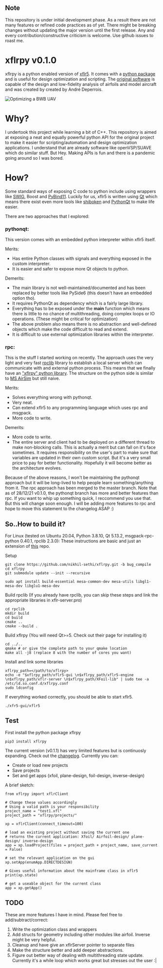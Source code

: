 ## Note
This repository is under initial development phase. As a result there are not many features or refined code practices as of yet. There might be breaking changes without updating the major version until the first release. Any and every contribution/constructive criticism is welcome. Use github issues to roast me.

# xflrpy v0.1.0
xflrpy is a python enabled version of [xflr5](http://www.xflr5.tech/xflr5.htm). It comes with a [python package](https://pypi.org/project/xflrpy/) and is useful for design optimization and scripting. The [original software](https://sourceforge.net/projects/xflr5/) is capable of the design and low-fidelity analysis of airfoils and model aircraft and was created by created by André Deperrois.

![Optimizing a BWB UAV](https://github.com/nikhil-sethi/xflrpy/blob/pythonqt/xflrpy.gif)

# Why?
I undertook this project while learning a bit of C++. This repository is aimed at exposing a neat
and equally powerful python API for the original project to make it easier for scripting/automation 
and design optimization applications. I understand that are already  software like
openVSP/SUAVE which do similar stuff. But Hey. Making APIs is fun and there is a pandemic going around so I was bored.

# How?
Some standard ways of exposing C code to python include using wrappers like [SWIG](https://github.com/swig/swig), 
Boost and [PyBind11](https://github.com/pybind/pybind11). Luckily for us, xflr5 is written using [Qt](https://www.qt.io/) 
which means there exist even more tools like [shiboken](https://github.com/pyside/Shiboken)
and [PythonQt](https://github.com/MeVisLab/pythonqt) to make life easier. 

There are two approaches that I explored: 
### pythonqt:
This version comes with an embedded python interpreter within xflr5 itself. 

Merits:
- Has entire Python classes with signals and everything exposed in the custom interpreter. 
- It is easier and safer to expose more Qt objects to python.

Demerits:
- The main library is not well-maintained/documented and has been replaced by better tools like PySide6 (this doesn't have an embedded option tho).
- It requires PythonQt as dependency which is a fairly large library.
- Everything has to be exposed under the __main__ function which means there is little to no chance of multithreading, doing complex loops or IO operations. (These might be critical for optimization)
- The above problem also means there is no abstraction and well-defined objects which make the code difficult to read and extend.
- It is difficult to use external optimization libraries within the interpreter.

### rpc:
This is the stuff I started working on recently. The approach uses the very light and very fast [rpclib](https://github.com/rpclib/rpclib) library to establish a local server which can communicate with and external python process. This means that we finally have an ["xflrpy" python library](https://pypi.org/project/xflrpy/). The structure on the python side is similar to [MS AirSim](https://github.com/microsoft/AirSim) but still naive. 

Merits:
- Solves everything wrong with pythonqt.
- Very neat.
- Can extend xflr5 to any programming language which uses rpc and msgpack.
- More code to write.

Demerits:
- More code to write.
- The entire server and client had to be deployed on a different thread to make non-blocking calls. This is actually a merit but can fall on it's face sometimes. It requires responsibility on the user's part to make sure that variables are updated in their own custom script. But it's a very small price to pay for better functionality. Hopefully it will become better as the architecture evolves.


Because of the above reasons, I won't be maintaining the pythonqt approach but it will be long-lived to help people learn something/anything from it. The rpc approach has been merged to the master branch.
Note that as of 28/12/21 v0.1.0, the pythonqt branch has more and better features than rpc. If you want to whip up something quick, I reccommend you use that. But this will change soon enough. I will be adding more features to rpc and hope to move this statement to the changelog ASAP :) 

## So..How to build it?
For Linux (tested on Ubuntu 20.04, Python 3.8.10, Qt 5.13.2, msgpack-rpc-python 0.40.1, rpclib 2.3.0):
These instructions are basic and just an extension of [this](https://github.com/polmes/xflr5-ubuntu) repo.

Setup
```
git clone https://github.com/nikhil-sethi/xflrpy.git -b bug_compile
cd xflrpy
git submodule update --init --recursive

sudo apt install build-essential mesa-common-dev mesa-utils libgl1-mesa-dev libglu1-mesa-dev
```
Build rpclib (If you already have rpclib, you can skip these steps and link the appropriate libraries in xflr-server.pro)
```
cd rpclib
mkdir build
cd build
cmake ..
cmake --build .
```

Build xflrpy 
(You will need Qt>=5. Check out their page for installing it)
```
cd ../..
qmake # or give the complete path to your qmake location
make all -j8 (replace 8 with the number of cores you want) 
```

Install and link some libraries
```
xflrpy_path=</path/to/xflrpy>
echo -e "$xflrpy_path/xflr5-gui \n$xflrpy_path/xflr5-engine \n$xflrpy_path/xflr-server \n$xflrpy_path/XFoil-lib" | sudo tee -a /etc/ld.so.conf.d/xflrpy.conf
sudo ldconfig
```

If everything worked correctly, you should be able to start xflr5.
```
./xfr5-gui/xflr5
```

## Test
First install the python package xflrpy

```
pip3 install xflrpy
```

The current version (v0.1.1) has very limited features but is continuosly expanding. Check out the [changelog](https://github.com/nikhil-sethi/xflrpy/blob/rpc/CHANGELOG.MD). Currently you can:
- Create or load new projects
- Save projects
- Set and get apps (xfoil, plane-design, foil-design, inverse-design)

A brief sketch:
```
from xflrpy import xflrClient

# Change these values accordingly
# Using a valid path is your responsibility
project_name = "test1.xfl"
project_path = "xflrpy/projects/"

xp = xflrClient(connect_timeout=100)

# load an existing project without saving the current one
# returns the current application: Xfoil/ Airfoil-design/ plane-design/ inverse-design 
app = xp.loadProject(files = project_path + project_name, save_current = False)

# set the relevant application on the gui
xp.setApp(enumApp.DIRECTDESIGN)

# Gives useful information about the mainframe class in xflr5
print(xp.state)

# get a useable object for the current class
app = xp.getApp()

```

## TODO
These are more features I have in mind. Please feel free to add/subtract/correct:

1. Write the optimization class and wrappers
2. Add structs for geometry including other modules like airfoil. Inverse might be very helpful.
3. Cleanup and have give an xflrServer pointer to separate files
4. Make the structure better and add deeper abstractions.
5. Figure out better way of dealing with multithreading state update. Currently it's a while loop which works great but stresses out the user :|
